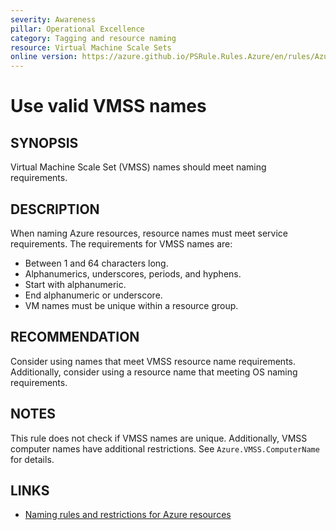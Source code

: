 ```yaml
---
severity: Awareness
pillar: Operational Excellence
category: Tagging and resource naming
resource: Virtual Machine Scale Sets
online version: https://azure.github.io/PSRule.Rules.Azure/en/rules/Azure.VMSS.Name/
---
```


# Use valid VMSS names

## SYNOPSIS

Virtual Machine Scale Set (VMSS) names should meet naming requirements.

## DESCRIPTION

When naming Azure resources, resource names must meet service requirements.
The requirements for VMSS names are:

- Between 1 and 64 characters long.
- Alphanumerics, underscores, periods, and hyphens.
- Start with alphanumeric.
- End alphanumeric or underscore.
- VM names must be unique within a resource group.

## RECOMMENDATION

Consider using names that meet VMSS resource name requirements.
Additionally, consider using a resource name that meeting OS naming requirements.

## NOTES

This rule does not check if VMSS names are unique.
Additionally, VMSS computer names have additional restrictions.
See `Azure.VMSS.ComputerName` for details.

## LINKS

- [Naming rules and restrictions for Azure resources](https://docs.microsoft.com/azure/azure-resource-manager/management/resource-name-rules)
